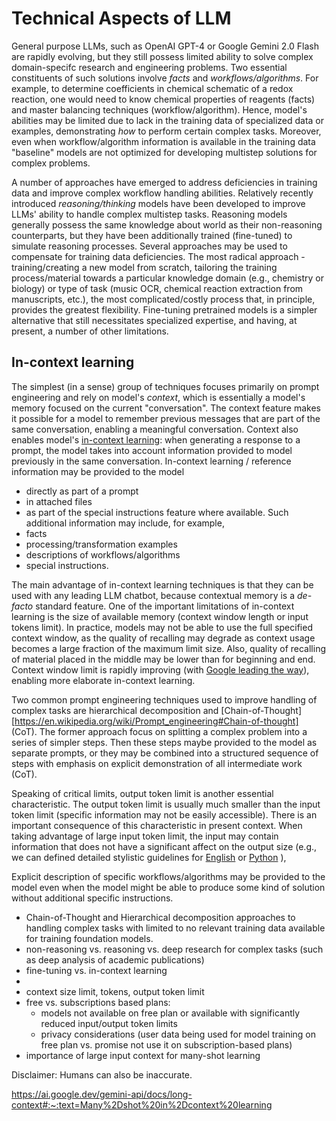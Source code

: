 # Technical Aspects of LLM

General purpose LLMs, such as OpenAI GPT-4 or Google Gemini 2.0 Flash are rapidly evolving, but they still possess limited ability to solve complex domain-specifc research and engineering problems. Two essential constituents of such solutions involve *facts* and *workflows/algorithms*. For example, to determine coefficients in chemical schematic of a redox reaction, one would need to know chemical properties of reagents (facts) and master balancing techniques (workflow/algorithm). Hence, model's abilities may be limited due to lack in the training data of specialized data or examples, demonstrating *how* to perform certain complex tasks. Moreover, even when workflow/algorithm information is available in the training data "baseline" models are not optimized for developing multistep solutions for complex problems.

A number of approaches have emerged to address deficiencies in training data and improve complex workflow handling abilities. Relatively recently introduced *reasoning/thinking* models have been developed to improve LLMs' ability to handle complex multistep tasks. Reasoning models generally possess the same knowledge about world as their non-reasoning counterparts, but they have been additionally trained (fine-tuned) to simulate reasoning processes. Several approaches may be used to compensate for training data deficiencies. The most radical approach - training/creating a new model from scratch, tailoring the training process/material towards a particular knowledge domain (e.g., chemistry or biology) or type of task (music OCR, chemical reaction extraction from manuscripts, etc.), the most complicated/costly process that, in principle, provides the greatest flexibility. Fine-tuning pretrained models is a simpler alternative that still necessitates specialized expertise, and having, at present, a number of other limitations.

## In-context learning

The simplest (in a sense) group of techniques focuses primarily on prompt engineering and rely on model's *context*, which is essentially a model's memory focused on the current "conversation". The context feature makes it possible for a model to remember previous messages that are part of the same conversation, enabling a meaningful conversation. Context also enables model's [in-context learning](https://en.wikipedia.org/wiki/Prompt_engineering#In-context_learning): when generating a response to a prompt, the model takes into account information provided to model previously in the same conversation. In-context learning / reference information may be provided to the model
- directly as part of a prompt
- in attached files
- as part of the special instructions feature where available.
Such additional information may include, for example,
- facts
- processing/transformation examples
- descriptions of workflows/algorithms
- special instructions.

The main advantage of in-context learning techniques is that they can be used with any leading LLM chatbot, because contextual memory is a *de-facto* standard feature. One of the important limitations of in-context learning is the size of available memory (context window length or input tokens limit). In practice, models may not be able to use the full specified context window, as the quality of recalling may degrade as context usage becomes a large fraction of the maximum limit size. Also, quality of recalling of material placed in the middle may be lower than for beginning and end. Context window limit is rapidly improving (with [Google leading the way](https://ai.google.dev/gemini-api/docs/long-context)), enabling more elaborate in-context learning. 

Two common prompt engineering techniques used to improve handling of complex tasks are hierarchical decomposition and [Chain-of-Thought][https://en.wikipedia.org/wiki/Prompt_engineering#Chain-of-thought] (CoT). The former approach focus on splitting a complex problem into a series of simpler steps. Then these steps maybe provided to the model as separate prompts, or they may be combined into a structured sequence of steps with emphasis on explicit demonstration of all intermediate work (CoT).

Speaking of critical limits, output token limit is another essential characteristic. The output token limit is usually much smaller than the input token limit (specific information may not be easily accessible). There is an important consequence of this characteristic in present context. When taking advantage of large input token limit, the input may contain information that does not have a significant affect on the output size  (e.g., we can defined detailed stylistic guidelines for [English](https://github.com/pchemguy/ChatGPTExploratoryPrompting/blob/main/Writing/WritingStyleGuidelines.md) or [Python](https://github.com/pchemguy/ChatGPTExploratoryPrompting/blob/main/Code/Python/PythonStyleGuidelines.md) ), 

Explicit description of specific workflows/algorithms may be provided to the model even when the model might be able to produce some kind of solution without additional specific instructions. 


- Chain-of-Thought and Hierarchical decomposition approaches to handling complex tasks with limited to no relevant training data available for training foundation models.
- non-reasoning vs. reasoning vs. deep research for complex tasks (such as deep analysis of academic publications)
- fine-tuning vs. in-context learning
- 
- context size limit, tokens, output token limit
- free vs. subscriptions based plans:
    - models not available on free plan or available with significantly reduced input/output token limits
    - privacy considerations (user data being used for model training on free plan vs. promise not use it on subscription-based plans)
- importance of large input context for many-shot learning

Disclaimer: Humans can also be inaccurate.

https://ai.google.dev/gemini-api/docs/long-context#:~:text=Many%2Dshot%20in%2Dcontext%20learning
